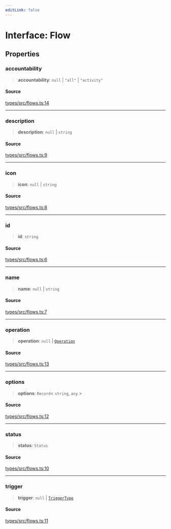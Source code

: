 ```yaml
---
editLink: false
---
```


# Interface: Flow

## Properties

### accountability

> **accountability**: `null` \| `"all"` \| `"activity"`

#### Source

[types/src/flows.ts:14](https://github.com/directus/directus/blob/7789a6c53/packages/types/src/flows.ts#L14)

---

### description

> **description**: `null` \| `string`

#### Source

[types/src/flows.ts:9](https://github.com/directus/directus/blob/7789a6c53/packages/types/src/flows.ts#L9)

---

### icon

> **icon**: `null` \| `string`

#### Source

[types/src/flows.ts:8](https://github.com/directus/directus/blob/7789a6c53/packages/types/src/flows.ts#L8)

---

### id

> **id**: `string`

#### Source

[types/src/flows.ts:6](https://github.com/directus/directus/blob/7789a6c53/packages/types/src/flows.ts#L6)

---

### name

> **name**: `null` \| `string`

#### Source

[types/src/flows.ts:7](https://github.com/directus/directus/blob/7789a6c53/packages/types/src/flows.ts#L7)

---

### operation

> **operation**: `null` \| [`Operation`](interface.Operation.md)

#### Source

[types/src/flows.ts:13](https://github.com/directus/directus/blob/7789a6c53/packages/types/src/flows.ts#L13)

---

### options

> **options**: `Record`\< `string`, `any` \>

#### Source

[types/src/flows.ts:12](https://github.com/directus/directus/blob/7789a6c53/packages/types/src/flows.ts#L12)

---

### status

> **status**: `Status`

#### Source

[types/src/flows.ts:10](https://github.com/directus/directus/blob/7789a6c53/packages/types/src/flows.ts#L10)

---

### trigger

> **trigger**: `null` \| [`TriggerType`](../type-aliases/type-alias.TriggerType.md)

#### Source

[types/src/flows.ts:11](https://github.com/directus/directus/blob/7789a6c53/packages/types/src/flows.ts#L11)
